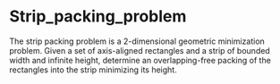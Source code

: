# Strip_packing_problem
The strip packing problem is a 2-dimensional geometric minimization problem. Given a set of axis-aligned rectangles and a strip of bounded width and infinite height, determine an overlapping-free packing of the rectangles into the strip minimizing its height. 
